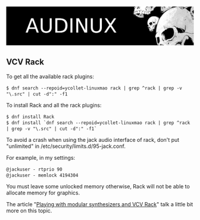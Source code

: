 ![Audinux](../images/AudinuxBanner.png)

## VCV Rack

To get all the available rack plugins:
```
$ dnf search --repoid=ycollet-linuxmao rack | grep ^rack | grep -v "\.src" | cut -d":" -f1
```

To install Rack and all the rack plugins:
```
$ dnf install Rack
$ dnf install `dnf search --repoid=ycollet-linuxmao rack | grep ^rack | grep -v "\.src" | cut -d":" -f1`
```

To avoid a crash when using the jack audio interface of rack, don't put "unlimited" in /etc/security/limits.d/95-jack.conf.

For example, in my settings:
```
@jackuser - rtprio 90
@jackuser - memlock 4194304
```
You must leave some unlocked memory otherwise, Rack will not be able to allocate memory for graphics.

The article "[Playing with modular synthesizers and VCV Rack](https://fedoramagazine.org/vcv-rack-modular-synthesizers/)" talk a little bit more on this topic.
